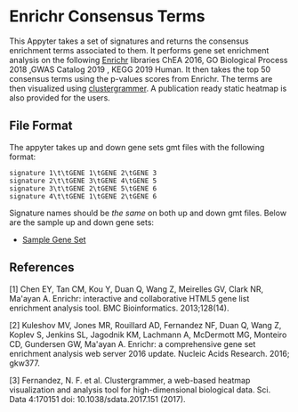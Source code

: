 # Enrichr Consensus Terms

This Appyter takes a set of signatures and returns the consensus enrichment terms associated to them. It performs gene set enrichment analysis on the following [Enrichr](https://maayanlab.cloud/Enrichr/) libraries ChEA 2016, GO Biological Process 2018 ,GWAS Catalog 2019 , KEGG 2019 Human. It then takes the top 50 consensus terms using the p-values scores from Enrichr. The terms are then visualized using [clustergrammer](https://amp.pharm.mssm.edu/clustergrammer/). A publication ready static heatmap is also provided for the users.

## File Format
The appyter takes up and down gene sets gmt files with the following format:
```
signature 1\t\tGENE 1\tGENE 2\tGENE 3
signature 2\t\tGENE 3\tGENE 4\tGENE 5
signature 3\t\tGENE 2\tGENE 5\tGENE 6
signature 4\t\tGENE 1\tGENE 2\tGENE 6
```

Signature names should be _the same_ on both up and down gmt files. Below are the sample up and down gene sets:

* [Sample Gene Set](https://appyters.maayanlab.cloud/storage/EnrichrConsensus/sample_input/input.gmt)

## References
[1] Chen EY, Tan CM, Kou Y, Duan Q, Wang Z, Meirelles GV, Clark NR, Ma'ayan A. Enrichr: interactive and collaborative HTML5 gene list enrichment analysis tool. BMC Bioinformatics. 2013;128(14).

[2] Kuleshov MV, Jones MR, Rouillard AD, Fernandez NF, Duan Q, Wang Z, Koplev S, Jenkins SL, Jagodnik KM, Lachmann A, McDermott MG, Monteiro CD, Gundersen GW, Ma'ayan A. Enrichr: a comprehensive gene set enrichment analysis web server 2016 update. Nucleic Acids Research. 2016; gkw377.

[3] Fernandez, N. F. et al. Clustergrammer, a web-based heatmap visualization and analysis tool for high-dimensional biological data. Sci. Data 4:170151 doi: 10.1038/sdata.2017.151 (2017).